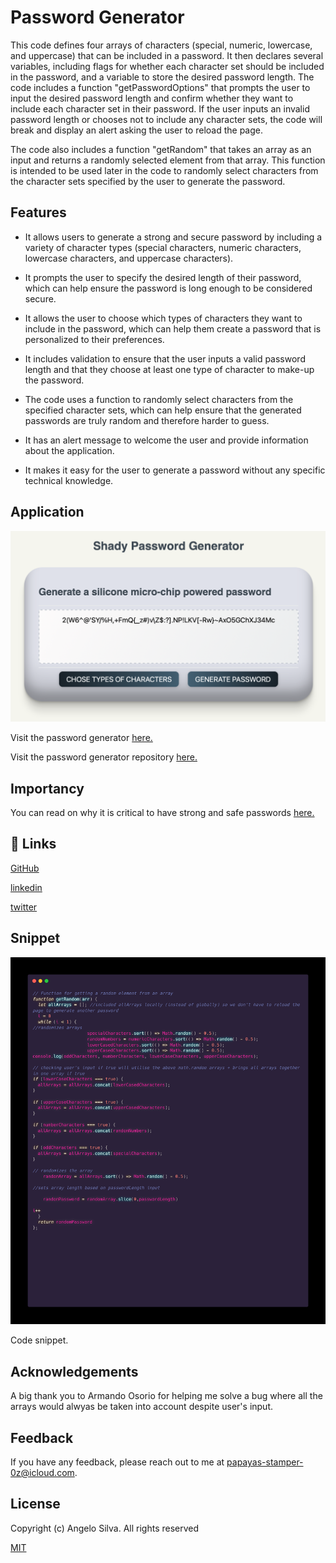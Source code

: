 # Password Generator

This code defines four arrays of characters (special, numeric, lowercase, and uppercase) that can be included in a password. It then declares several variables, including flags for whether each character set should be included in the password, and a variable to store the desired password length. The code includes a function "getPasswordOptions" that prompts the user to input the desired password length and confirm whether they want to include each character set in their password. If the user inputs an invalid password length or chooses not to include any character sets, the code will break and display an alert asking the user to reload the page.

The code also includes a function "getRandom" that takes an array as an input and returns a randomly selected element from that array. This function is intended to be used later in the code to randomly select characters from the character sets specified by the user to generate the password.




## Features

- It allows users to generate a strong and secure password by including a variety of character types (special characters, numeric characters, lowercase characters, and uppercase characters).

- It prompts the user to specify the desired length of their password, which can help ensure the password is long enough to be considered secure.

- It allows the user to choose which types of characters they want to include in the password, which can help them create a password that is personalized to their preferences.

- It includes validation to ensure that the user inputs a valid password length and that they choose at least one type of character to make-up the password.

- The code uses a function to randomly select characters from the specified character sets, which can help ensure that the generated passwords are truly random and therefore harder to guess.

- It has an alert message to welcome the user and provide information about the application.

- It makes it easy for the user to generate a password without any specific technical knowledge.



## Application

![deployed](./images/deployed.png)

Visit the password generator [here.](https://pandersail.github.io/password-generator/) 

Visit the password generator repository [here.](https://github.com/pandersail/password-generator)




## Importancy

You can read on why it is critical to have strong and safe passwords [here.](https://www.securedatarecovery.com/resources/the-importance-of-strong-secure-passwords)




## 🔗 Links

[GitHub](https://github.com/pandersail)

[linkedin](https://www.linkedin.com/in/angeloantosilva/)

[twitter](https://twitter.com/pandersail)



## Snippet

![code](./images/carbon.png)

Code snippet.



## Acknowledgements

A big thank you to Armando Osorio for helping me solve a bug where all the arrays would alwyas be taken into account despite user's input.



## Feedback

If you have any feedback, please reach out to me at papayas-stamper-0z@icloud.com.



## License

Copyright (c) Angelo Silva. All rights reserved

[MIT](https://choosealicense.com/licenses/mit/)

